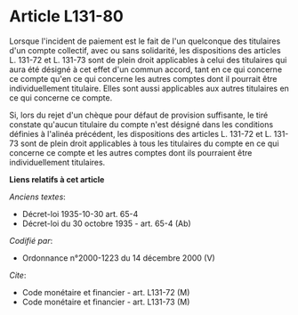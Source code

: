 # Article L131-80

Lorsque l'incident de paiement est le fait de l'un quelconque des titulaires d'un compte collectif, avec ou sans solidarité,
les dispositions des articles L. 131-72 et L. 131-73 sont de plein droit applicables à celui des titulaires qui aura été
désigné à cet effet d'un commun accord, tant en ce qui concerne ce compte qu'en ce qui concerne les autres comptes dont il
pourrait être individuellement titulaire. Elles sont aussi applicables aux autres titulaires en ce qui concerne ce compte.

Si, lors du rejet d'un chèque pour défaut de provision suffisante, le tiré constate qu'aucun titulaire du compte n'est
désigné dans les conditions définies à l'alinéa précédent, les dispositions des articles L. 131-72 et L. 131-73 sont de plein
droit applicables à tous les titulaires du compte en ce qui concerne ce compte et les autres comptes dont ils pourraient être
individuellement titulaires.

**Liens relatifs à cet article**

_Anciens textes_:

  - Décret-loi 1935-10-30 art. 65-4
  - Décret-loi du 30 octobre 1935 - art. 65-4 (Ab)

_Codifié par_:

  - Ordonnance n°2000-1223 du 14 décembre 2000 (V)

_Cite_:

  - Code monétaire et financier - art. L131-72 (M)
  - Code monétaire et financier - art. L131-73 (M)
